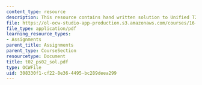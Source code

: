 ```yaml
---
content_type: resource
description: This resource contains hand written solution to Unified T2 problem.
file: https://ol-ocw-studio-app-production.s3.amazonaws.com/courses/16-01-unified-engineering-i-ii-iii-iv-fall-2005-spring-2006/308330f1cf228e364495bc289deea299_t02_ps02_sol.pdf
file_type: application/pdf
learning_resource_types:
- Assignments
parent_title: Assignments
parent_type: CourseSection
resourcetype: Document
title: t02_ps02_sol.pdf
type: OCWFile
uid: 308330f1-cf22-8e36-4495-bc289deea299
---
```

